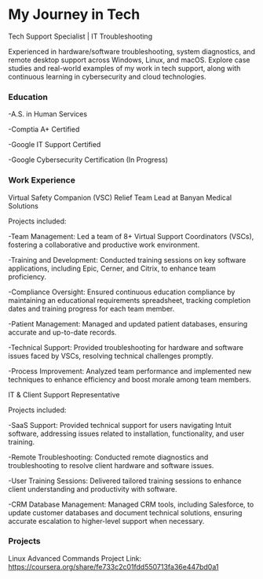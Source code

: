 # My Journey in Tech
Tech Support Specialist | IT Troubleshooting

Experienced in hardware/software troubleshooting, system diagnostics, and remote desktop support across Windows, Linux, and macOS. Explore case studies and real-world examples of my work in tech support, along with continuous learning in cybersecurity and cloud technologies.

### Education
-A.S. in Human Services

-Comptia A+ Certified

-Google IT Support Certified

-Google Cybersecurity Certification (In Progress)

### Work Experience
Virtual Safety Companion (VSC) Relief Team Lead at Banyan Medical Solutions

Projects included:

-Team Management: Led a team of 8+ Virtual Support Coordinators (VSCs), fostering a collaborative and productive work environment.

-Training and Development: Conducted training sessions on key software applications, including Epic, Cerner, and Citrix, to enhance team proficiency.

-Compliance Oversight: Ensured continuous education compliance by maintaining an educational requirements spreadsheet, tracking completion dates and training 
progress for each team member.

-Patient Management: Managed and updated patient databases, ensuring accurate and up-to-date records.

-Technical Support: Provided troubleshooting for hardware and software issues faced by VSCs, resolving technical challenges promptly.

-Process Improvement: Analyzed team performance and implemented new techniques to enhance efficiency and boost morale among team members.


IT & Client Support Representative 

Projects included:

-SaaS Support: Provided technical support for users navigating Intuit software, addressing issues related to installation, functionality, and user training.

-Remote Troubleshooting: Conducted remote diagnostics and troubleshooting to resolve client hardware and software issues.

-User Training Sessions: Delivered tailored training sessions to enhance client understanding and productivity with software.

-CRM Database Management: Managed CRM tools, including Salesforce, to update customer databases and document technical solutions, ensuring accurate escalation to higher-level support when necessary.

### Projects
Linux Advanced Commands Project
Link: https://coursera.org/share/fe733c2c01fdd550713fa36e447bd0a1

